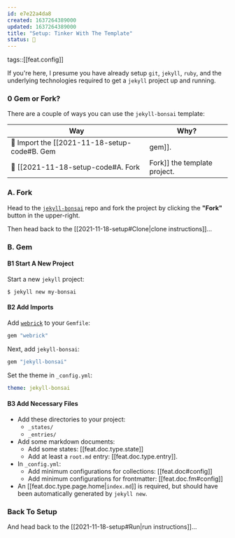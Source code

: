 ```yaml
---
id: e7e22a4da8
created: 1637264389000
updated: 1637264389000
title: "Setup: Tinker With The Template"
status: 🥭
---
```


tags::[[feat.config]]


If you're here, I presume you have already setup `git`, `jekyll`, `ruby`, and the underlying technologies required to get a `jekyll` project up and running.

### 0 Gem or Fork?

There are a couple of ways you can use the `jekyll-bonsai` template:

| Way | Why? |
| --- | ---- |
| 💎 Import the [[2021-11-18-setup-code#B. Gem|gem]]. | This is ideal if you simply want to play around with [[feat.config]], [[feat.data]], and selectively [override](https://jekyllrb.com/docs/themes/#overriding-theme-defaults) anything you want to change. If you use the gem, installing and updating `jekyll-bonsai` template's new features or bug fixes  is as easy as changing [[feat.gem|one line]] in your project. |
| 🍴 [[2021-11-18-setup-code#A. Fork|Fork]] the template project. | This exposes you directly to the code (namely the styles and layouts), which allows you to tinker with the html, css, javascript, or even [ruby](https://jekyllrb.com/docs/plugins/installation/) directly. This is useful if you want to customize the template heavily and don't mind missing out on bug fixes or feature updates. |

### A. Fork

Head to the [`jekyll-bonsai`](https://github.com/manunamz/jekyll-bonsai/) repo and fork the project by clicking the **"Fork"** button in the upper-right.

Then head back to the [[2021-11-18-setup#Clone|clone instructions]]...

### B. Gem

#### B1 Start A New Project

Start a new `jekyll` project:

```
$ jekyll new my-bonsai
```

#### B2 Add Imports

Add [`webrick`](https://github.com/jekyll/jekyll/issues/8523) to your `Gemfile`:

```ruby
gem "webrick"
```

Next, add `jekyll-bonsai`:

```ruby
gem "jekyll-bonsai"
```

Set the theme in `_config.yml`:

```yaml
theme: jekyll-bonsai
```

#### B3 Add Necessary Files

- Add these directories to your project:
  - `_states/`
  - `_entries/`
- Add some markdown documents:
  - Add some states: [[feat.doc.type.state]]
  - Add at least a `root.md` entry: [[feat.doc.type.entry]].
- In `_config.yml`:
  - Add minimum configurations for collections: [[feat.doc#config]]
  - Add minimum configurations for frontmatter: [[feat.doc.fm#config]]
- An [[feat.doc.type.page.home|`index.md`]] is required, but should have been automatically generated by `jekyll new`.

### Back To Setup

And head back to the [[2021-11-18-setup#Run|run instructions]]...
